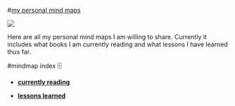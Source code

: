 #[my personal mind maps](https://my.mindnode.com/myLVaRLKytoTYBLshxGzzb75MN9cyGHbQBgaVVPp)

![](http://i.imgur.com/ars9dVB.png)

Here are all my personal mind maps I am willing to share. Currently it includes what books I am currently reading and what lessons I have learned thus far.

#mindmap index 🗄️
- [**currently reading**](https://my.mindnode.com/8GW6QgSxXt1SLzd7Z6tzmEP3noRz1a3kDezFnrom)

- [**lessons learned**](https://my.mindnode.com/Eu6Rs5VBTZApkqJHXWHz5AuskGQPHSSZTk67N9DR)

